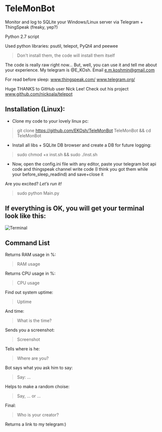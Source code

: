 ﻿# TeleMonBot
Monitor and log to SQLite your Windows/Linux server via Telegram + ThingSpeak (freaky, yep?)

Python 2.7 script

Used python libraries: psutil, telepot, PyQt4 and peewee
> Don't install them, the code will install them itself

The code is really raw right now... But, well, you can use it and tell me about your experience. My telegram is @E_KOsh. Email e.m.koshmin@gmail.com

For read before sleep: www.thingspeak.com/ www.telegram.org/ 

Huge THANKS to GitHub user Nick Lee! Check out his project www.github.com/nickoala/telepot


## Installation (Linux):

- Clone my code to your lovely linux pc:

> git clone https://github.com/EKOsh/TeleMonBot TeleMonBot && cd TeleMonBot

- Install all libs + SQLite DB browser and create a DB for future logging:

> sudo chmod +x inst.sh && sudo ./inst.sh

- Now, open the config.ini file with any editor, paste your telegram bot api code and thingspeak channel write code (I think you got them while your before_sleep_readind) and save+close it

Are you excited? *Let’s run it!*

> sudo python Main.py

## If everything is OK, you will get your terminal look like this:

![Terminal](https://github.com/EKOsh/TeleMonBot/blob/master/terminal.png)

## Command List

Returns RAM usage in %:
> RAM usage

Returns CPU usage in %:
> CPU usage

Find out system uptime:
> Uptime

And time:
> What is the time?

Sends you a screenshot:
> Screenshot

Tells where is he:
> Where are you?

Bot says what you ask him to say:
> Say: ...

Helps to make a random choise:
> Say, ... or ...

Final:
> Who is your creator?

Returns a link to my telegram:)
